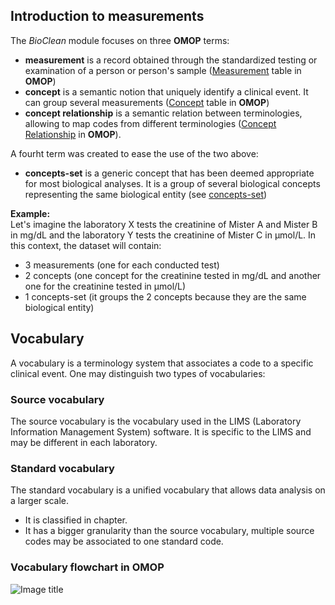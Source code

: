 ## Introduction to measurements

The *BioClean* module focuses on three **OMOP** terms:

- **measurement** is a record obtained through the standardized testing or examination of a person or person's sample ([Measurement](https://www.ohdsi.org/web/wiki/doku.php?id=documentation:cdm:measurement) table in **OMOP**)
- **concept** is a semantic notion that uniquely identify a clinical event. It can group several measurements ([Concept](https://www.ohdsi.org/web/wiki/doku.php?id=documentation:cdm:concept) table in **OMOP**)
- **concept relationship** is a semantic relation between terminologies, allowing to map codes from different terminologies ([Concept Relationship](https://www.ohdsi.org/web/wiki/doku.php?id=documentation:cdm:concept_relationship) in **OMOP**).


A fourht term was created to ease the use of the two above:

- **concepts-set** is a generic concept that has been deemed appropriate for most biological analyses. It is a group of several biological concepts representing the same biological entity (see [concepts-set](../../datasets/concepts-sets.md))

**Example:** <br/>
Let's imagine the laboratory X tests the creatinine of Mister A and Mister B in mg/dL and the laboratory Y tests the creatinine of Mister C in µmol/L. In this context, the dataset will contain:

- 3 measurements (one for each conducted test)
- 2 concepts (one concept for the creatinine tested in mg/dL and another one for the creatinine tested in µmol/L)
- 1 concepts-set (it groups the 2 concepts because they are the same biological entity)


## Vocabulary

A vocabulary is a terminology system that associates a code to a specific clinical event. One may distinguish two types of vocabularies:

### Source vocabulary

The source vocabulary is the vocabulary used in the LIMS (Laboratory Information Management System) software. It is specific to the LIMS and may be different in each laboratory.

### Standard vocabulary

The standard vocabulary is a unified vocabulary that allows data analysis on a larger scale.

- It is classified in chapter.
- It has a bigger granularity than the source vocabulary, multiple source codes may be associated to one standard code.

### Vocabulary flowchart in OMOP

![Image title](../../_static/biology/vocabulary_flowchart.svg)
